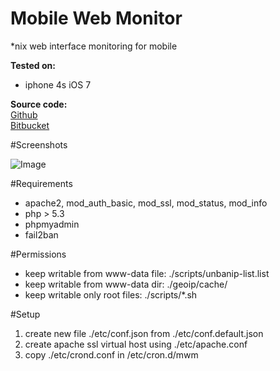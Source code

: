 Mobile Web Monitor
============
*nix web interface monitoring for mobile

**Tested on:**
* iphone 4s iOS 7


**Source code:**  
[Github](https://github.com/stefanocudini/mwm)  
[Bitbucket](https://bitbucket.org/zakis_/mwm)

#Screenshots

![Image](https://raw2.github.com/stefanocudini/mWm/master/screeshots/mwm1.png)

#Requirements

* apache2, mod_auth_basic, mod_ssl, mod_status, mod_info
* php > 5.3
* phpmyadmin
* fail2ban

#Permissions

* keep writable from www-data file: ./scripts/unbanip-list.list
* keep writable from www-data dir:  ./geoip/cache/
* keep writable only root files:    ./scripts/*.sh


#Setup

1. create new file ./etc/conf.json from ./etc/conf.default.json
2. create apache ssl virtual host using ./etc/apache.conf
3. copy ./etc/crond.conf in /etc/cron.d/mwm
